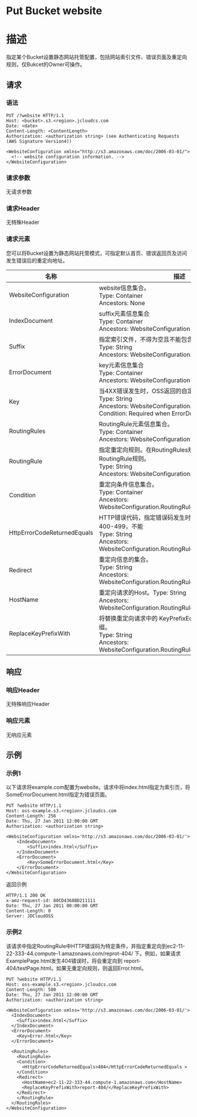 # Put Bucket website

# 描述
指定某个Bucket设置静态网站托管配置，包括网站索引文件、错误页面及重定向规则，仅Bukcet的Owner可操作。

## 请求
### 语法
```
PUT /?website HTTP/1.1
Host: <bucket>.s3.<region>.jcloudcs.com 
Date: <date>
Content-Length: <ContentLength>
Authorization: <authorization string> (see Authenticating Requests (AWS Signature Version4))

<WebsiteConfiguration xmlns="http://s3.amazonaws.com/doc/2006-03-01/">
  <!-- website configuration information. -->
</WebsiteConfiguration>
```
### 请求参数
无请求参数
### 请求Header
无特殊Header
### 请求元素
您可以将Bucket设置为静态网站托管模式，可指定默认首页、错误返回页及访问发生错误后的重定向地址。

名称|描述|必须
---|---|---
WebsiteConfiguration|website信息集合。<br>Type: Container<br>Ancestors: None|是
IndexDocument|suffix元素信息集合<br>Type: Container<br>Ancestors: WebsiteConfiguration|是
Suffix|指定索引文件，不得为空且不能包含"/"字符，如index.html。<br>Type: String<br>Ancestors: WebsiteConfiguration.IndexDocument|是
ErrorDocument|key元素信息集合<br>Type: Container<br>Ancestors: WebsiteConfiguration|否
Key|当4XX错误发生时，OSS返回的自定义错误页面。<br>Type: String<br>Ancestors: WebsiteConfiguration.ErrorDocument<br>Condition: Required when ErrorDocument is specified.|指定ErrorDocument是必须
RoutingRules|RoutingRule元素信息集合。<br>Type: Container<br>Ancestors: WebsiteConfiguration|否
RoutingRule|指定重定向规则。在RoutingRules规则中，至少包含一个RoutingRule规则。<br>Type: String<br>Ancestors: WebsiteConfiguration.RoutingRules|否
Condition|重定向条件信息集合。<br>Type: Container<br>Ancestors: WebsiteConfiguration.RoutingRules.RoutingRule|否
HttpErrorCodeReturnedEquals|HTTP错误代码，指定错误码发生时，则进行重定向。范围为400-499，不能<br>Type: String<br>Ancestors: WebsiteConfiguration.RoutingRules.RoutingRule.Condition|否
Redirect|重定向信息的集合。<br>Type: String<br>Ancestors: WebsiteConfiguration.RoutingRules.RoutingRule|否
HostName|重定向请求的Host。Type: String<br>Ancestors: WebsiteConfiguration.RoutingRules.RoutingRule.Redirect|否
ReplaceKeyPrefixWith|将替换重定向请求中的 KeyPrefixEquals 值的对象键名称的前缀。<br>Type: String<br>Ancestors: WebsiteConfiguration.RoutingRules.RoutingRule.Redirect|否

## 响应
### 响应Header
无特殊响应Header
### 响应元素
无响应元素

## 示例
### 示例1
以下请求将example.com配置为website。请求中将index.html指定为索引页，将SomeErrorDocument.html指定为错误页面。
```
PUT ?website HTTP/1.1
Host: oss-example.s3.<region>.jcloudcs.com 
Content-Length: 256
Date: Thu, 27 Jan 2011 12:00:00 GMT
Authorization: <authorization string>

<WebsiteConfiguration xmlns='http://s3.amazonaws.com/doc/2006-03-01/'>
    <IndexDocument>
        <Suffix>index.html</Suffix>
    </IndexDocument>
    <ErrorDocument>
        <Key>SomeErrorDocument.html</Key>
    </ErrorDocument>
</WebsiteConfiguration>
```
返回示例
```
HTTP/1.1 200 OK
x-amz-request-id: 80CD4368BD211111
Date: Thu, 27 Jan 2011 00:00:00 GMT
Content-Length: 0
Server: JDCloudOSS
```

### 示例2
该请求中指定RoutingRule中HTTP错误码为特定条件，并指定重定向到ec2-11-22-333-44.compute-1.amazonaws.com/reprot-404/ 下。例如，如果请求ExamplePage.html发生404错误时，将会重定向到 report-404/testPage.html。如果无重定向规则，则返回Error.html。
```
PUT ?website HTTP/1.1
Host: oss-example.s3.<region>.jcloudcs.com 
Content-Length: 580
Date: Thu, 27 Jan 2011 12:00:00 GMT
Authorization: <authorization string>

<WebsiteConfiguration xmlns='http://s3.amazonaws.com/doc/2006-03-01/'>
  <IndexDocument>
    <Suffix>index.html</Suffix>
  </IndexDocument>
  <ErrorDocument>
    <Key>Error.html</Key>
  </ErrorDocument>

  <RoutingRules>
    <RoutingRule>
    <Condition>
      <HttpErrorCodeReturnedEquals>404</HttpErrorCodeReturnedEquals >
    </Condition>
    <Redirect>
      <HostName>ec2-11-22-333-44.compute-1.amazonaws.com</HostName>
      <ReplaceKeyPrefixWith>report-404/</ReplaceKeyPrefixWith>
    </Redirect>
    </RoutingRule>
  </RoutingRules>
</WebsiteConfiguration>
```
